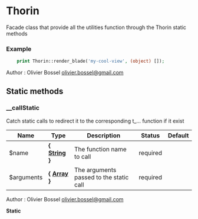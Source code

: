 # Thorin

Facade class that provide all the utilities function through the Thorin static methods

### Example
```php
	print Thorin::render_blade('my-cool-view', (object) []);
```
Author : Olivier Bossel <olivier.bossel@gmail.com>




## Static methods


### __callStatic

Catch static calls to redirect it to the corresponding t_... function if it exist


Name  |  Type  |  Description  |  Status  |  Default
------------  |  ------------  |  ------------  |  ------------  |  ------------
$name  |  **{ [String](http://php.net/manual/en/language.types.string.php) }**  |  The function name to call  |  required  |
$arguments  |  **{ [Array](http://php.net/manual/en/language.types.array.php) }**  |  The arguments passed to the static call  |  required  |

Author : Olivier Bossel <olivier.bossel@gmail.com>

**Static**